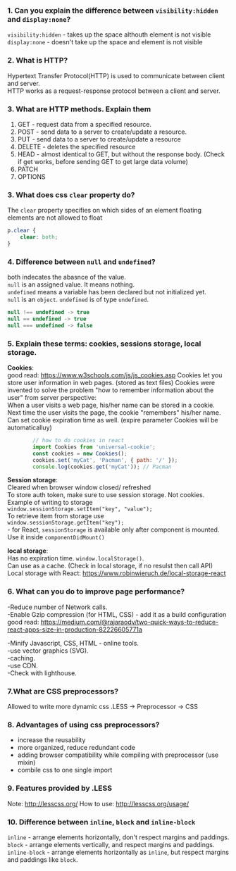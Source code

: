 ### 1. Can you explain the difference between ```visibility:hidden``` and ```display:none```?

`visibility:hidden` - takes up the space althouth element is not visible   
`display:none` - doesn't take up the space and element is not visible

### 2. What is HTTP?
Hypertext Transfer Protocol(HTTP) is used to communicate between client and server.   
HTTP works as a request-response protocol between a client and server.

### 3. What are HTTP methods. Explain them
1. GET - request data from a specified resource.   
2. POST - send data to a server to create/update a resource.   
3. PUT - send data to a server to create/update a resource
4. DELETE - deletes the specified resource
5. HEAD - almost identical to GET, but without the response body. (Check if get works, before sending GET to get large data volume)   
6. PATCH
7. OPTIONS

### 3. What does css `clear` property do?   
The `clear` property specifies on which sides of an element floating elements are not allowed to float   
```css
p.clear {
    clear: both;
}
```

### 4. Difference between `null` and `undefined`?  
both indecates the abasnce of the value.    
`null` is an assigned value. It means nothing.   
`undefined` means a variable has been declared but not initialized yet.   
`null` is an `object`. `undefined` is of type `undefined`.   
```javascript
null !== undefined -> true
null == undefined -> true
null === undefined -> false
```

### 5. Explain these terms: cookies, sessions storage, local storage.  
 **Cookies**:   
    good read: https://www.w3schools.com/js/js_cookies.asp
    Cookies let you store user information in web pages. (stored as text files) 
    Cookies were invented to solve the problem "how to remember information about the user" from server perspective:   
    When a user visits a web page, his/her name can be stored in a cookie.   
    Next time the user visits the page, the cookie "remembers" his/her name.   
    Can set cookie expiration time as well. (expire parameter
    Cookies will be automaticalluy)
```javascript
        // how to do cookies in react
        import Cookies from 'universal-cookie';
        const cookies = new Cookies();
        cookies.set('myCat', 'Pacman', { path: '/' });
        console.log(cookies.get('myCat')); // Pacman
```

 **Session storage**:   
    Cleared when browser window closed/ refreshed   
    To store auth token, make sure to use session storage. Not cookies.
    Example of writing to storage   
    `window.sessionStorage.setItem("key", "value");`   
    To retrieve item from storage use   
    `window.sessionStorage.getItem("key");`   
    - for React, `sessionStorage` is available only after component is mounted. Use it inside `componentDidMount()`

 **local storage**:   
    Has no expiration time. `window.localStorage()`.   
    Can use as a cache. (Check in local storage, if no resulst then call API)   
        Local storage with React: https://www.robinwieruch.de/local-storage-react  

### 6. What can you do to improve page performance?
-Reduce number of Network calls.  
-Enable Gzip compression (for HTML, CSS) -  add it as a build configuration     
good read: https://medium.com/@rajaraodv/two-quick-ways-to-reduce-react-apps-size-in-production-82226605771a

-Minify Javascript, CSS, HTML - online tools.  
-use vector graphics (SVG).  
-caching.  
-use CDN.  
-Check with lighthouse.  

### 7.What are CSS preprocessors?
Allowed to write more dynamic css
.LESS -> Preprocessor -> CSS

### 8. Advantages of using css preprocessors?
- increase the reusability
- more organized, reduce redundant code
- adding browser compatibility while compiling with preprocessor (use mixin)
- combile css to one single import

### 9. Features provided by .LESS
 Note: http://lesscss.org/
 How to use: http://lesscss.org/usage/

### 10. Difference between `inline`, `block` and `inline-block`
`inline` - arrange elements horizontally, don't respect margins and paddings.   
`block` - arrange elements vertically, and respect margins and paddings.   
`inline-block` - arrange elements horizontally as `inline`, but respect margins and paddings like `block`.  

